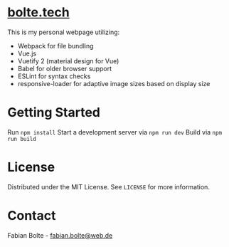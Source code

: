# [bolte.tech](https://bolte.tech)
This is my personal webpage utilizing:
- Webpack for file bundling
- Vue.js
- Vuetify 2 (material design for Vue)
- Babel for older browser support
- ESLint for syntax checks
- responsive-loader for adaptive image sizes based on display size

# Getting Started

Run `npm install`
Start a development server via `npm run dev`
Build via `npm run build`

# License

Distributed under the MIT License. See `LICENSE` for more information.

# Contact

Fabian Bolte - fabian.bolte@web.de
